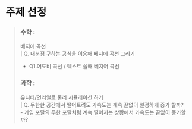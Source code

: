 주제 선정
========
> ### 수학 :    
>   베지에 곡선   
> | Q. 내분점 구하는 공식을 이용해 베지에 곡선 그리기    
>   - Q1.어도비 곡선 / 텍스트 쓸때 베지어 곡선      
> ### 과학 :    
>   유니티/언리얼로 물리 시뮬레이션 하기   
> | Q. 무한한 공간에서 떨어트려도 가속도는 계속 끝없이 일정하게 증가 할까?   
    - 게임 포탈의 무한 포탈처럼 계속 떨어지는 상황에서 가속도는 끝없이 증가할까?
